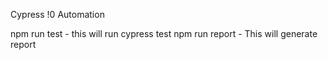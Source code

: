 Cypress !0 Automation

npm run test - this will run cypress test
npm run report - This will generate report